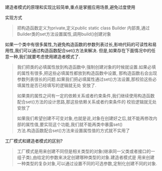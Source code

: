 建造者模式的原理和实现比较简单,重点是掌握应用场景,避免过度使用

实现方式
> 把构造函数定义为private,定义public static class Builder
> 内部类,通过Builder类的set方法设置属性,调用build()创建对象

如果一个类中有很多属性,为避免构造函数的参数列表过长,影响代码的可读性和易用性,我们可以通过构造函数配合set()方法来解决.
但是,如果存在下面情况中的任意一种,我们就要考虑使用建造者模式了.
> 我们把类的必填属性放到构造函数中,强制创建对象的时候就设置.如果必填的属性有很多,把这些必填属性都放到构造函数中设置,
> 那构造函数右会出现参数列表很长的问题.如果我们把必填属性通过set()方法设置,那校验这些必填属性是否已经填写的逻辑就无处
> 安放了.
>
> 如果类的属性之间有一定的依赖关系或者约束条件,我们继续使用构造函数配合set()方法的设计思路,那这些依赖关系或者约束条件的
> 校验逻辑就无处安放了
>
> 如果我们希望创建不可变对象,也就是说,对象在创建好之后,就不能再修改内部的属性值,要实现这个功能,我们就不能再类中暴露set()  
> 方法.构造函数配合set()方法来设置属性值的方式就不实用了

工厂模式和建造者模式的区别?
> 工厂模式是用来创建不同但是相关类型的对象(继承同一父类或者接口的一组子类),由给定的参数来决定创建哪种类型的对象.建造者模式是
> 用来创建一种类型的复杂对象,可以通过设置不同的可选参数,定制化创建不同的对象.
